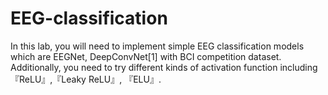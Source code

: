 # EEG-classification
In this lab, you will need to implement simple EEG classification models which are EEGNet, DeepConvNet[1] with BCI competition dataset. Additionally, you need to try different kinds of activation function including『ReLU』,『Leaky ReLU』, 『ELU』.
